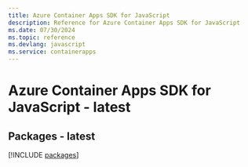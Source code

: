 ```yaml
---
title: Azure Container Apps SDK for JavaScript
description: Reference for Azure Container Apps SDK for JavaScript
ms.date: 07/30/2024
ms.topic: reference
ms.devlang: javascript
ms.service: containerapps
---
```

# Azure Container Apps SDK for JavaScript - latest
## Packages - latest
[!INCLUDE [packages](container-apps-index.md)]